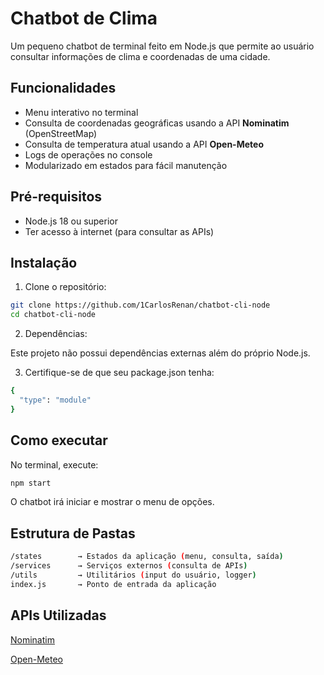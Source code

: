 # Chatbot de Clima

Um pequeno chatbot de terminal feito em Node.js que permite ao usuário consultar informações de clima e coordenadas de uma cidade.

## Funcionalidades

- Menu interativo no terminal
- Consulta de coordenadas geográficas usando a API **Nominatim** (OpenStreetMap)
- Consulta de temperatura atual usando a API **Open-Meteo**
- Logs de operações no console
- Modularizado em estados para fácil manutenção

## Pré-requisitos

- Node.js 18 ou superior
- Ter acesso à internet (para consultar as APIs)

## Instalação

1. Clone o repositório:

```bash
git clone https://github.com/1CarlosRenan/chatbot-cli-node
cd chatbot-cli-node
```

2. Dependências:

Este projeto não possui dependências externas além do próprio Node.js.

3. Certifique-se de que seu package.json tenha:

```bash
{
  "type": "module"
}
```

## Como executar
No terminal, execute:

```bash
npm start
```

O chatbot irá iniciar e mostrar o menu de opções.

## Estrutura de Pastas

```bash
/states        → Estados da aplicação (menu, consulta, saída)
/services      → Serviços externos (consulta de APIs)
/utils         → Utilitários (input do usuário, logger)
index.js       → Ponto de entrada da aplicação
```

## APIs Utilizadas

[Nominatim](https://nominatim.org/)

[Open-Meteo](https://open-meteo.com/)